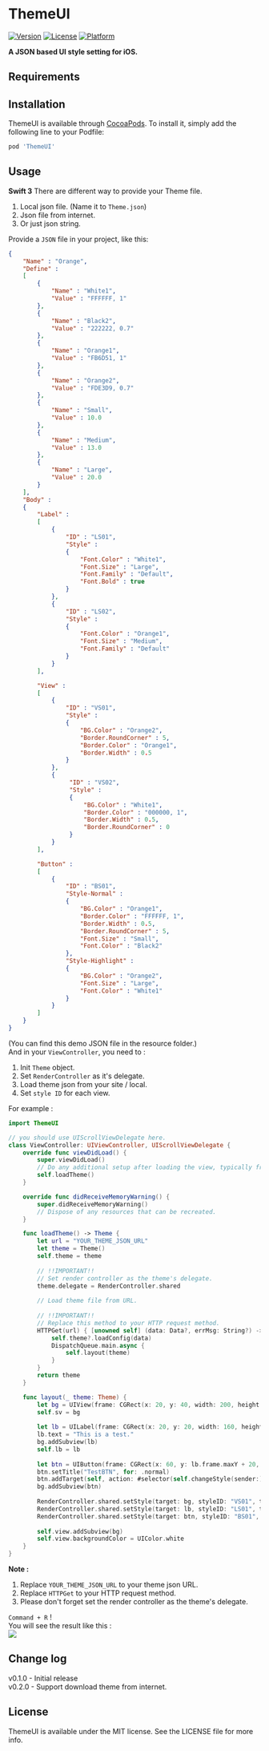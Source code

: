 # ThemeUI

[![Version](https://img.shields.io/cocoapods/v/ThemeUI.svg?style=flat)](http://cocoapods.org/pods/ThemeUI)
[![License](https://img.shields.io/cocoapods/l/ThemeUI.svg?style=flat)](http://cocoapods.org/pods/ThemeUI)
[![Platform](https://img.shields.io/cocoapods/p/ThemeUI.svg?style=flat)](http://cocoapods.org/pods/ThemeUI)

**A JSON based UI style setting for iOS.**

## Requirements
## Installation

ThemeUI is available through [CocoaPods](http://cocoapods.org). To install
it, simply add the following line to your Podfile:

``` ruby
pod 'ThemeUI'
```

  
## Usage
**Swift 3**
There are different way to provide your Theme file.  
1. Local json file. (Name it to `Theme.json`)  
2. Json file from internet.  
3. Or just json string.  

Provide a `JSON` file in your project, like this:  
```JSON
{
    "Name" : "Orange",
    "Define" :
    [
        {
            "Name" : "White1",
            "Value" : "FFFFFF, 1"
        },
        {
            "Name" : "Black2",
            "Value" : "222222, 0.7"
        },
        {
            "Name" : "Orange1",
            "Value" : "FB6D51, 1"
        },
        {
            "Name" : "Orange2",
            "Value" : "FDE3D9, 0.7"
        },
        {
            "Name" : "Small",
            "Value" : 10.0
        },
        {
            "Name" : "Medium",
            "Value" : 13.0
        },
        {
            "Name" : "Large",
            "Value" : 20.0
        }
    ],
    "Body" :
    {
        "Label" :
        [
            {
                "ID" : "LS01",
                "Style" :
                {
                    "Font.Color" : "White1",
                    "Font.Size" : "Large",
                    "Font.Family" : "Default",
                    "Font.Bold" : true
                }
            },
            {
                "ID" : "LS02",
                "Style" :
                {
                    "Font.Color" : "Orange1",
                    "Font.Size" : "Medium",
                    "Font.Family" : "Default"
                }
            }
        ],

        "View" :
        [
            {
                "ID" : "VS01",
                "Style" :
                {
                    "BG.Color" : "Orange2",
                    "Border.RoundCorner" : 5,
                    "Border.Color" : "Orange1",
                    "Border.Width" : 0.5
                }
            },
            {
                 "ID" : "VS02",
                 "Style" :
                 {
                     "BG.Color" : "White1",
                     "Border.Color" : "000000, 1",
                     "Border.Width" : 0.5,
                     "Border.RoundCorner" : 0
                 }
            }
        ],

        "Button" :
        [
            {
                "ID" : "BS01",
                "Style-Normal" :
                {
                    "BG.Color" : "Orange1",
                    "Border.Color" : "FFFFFF, 1",
                    "Border.Width" : 0.5,
                    "Border.RoundCorner" : 5,
                    "Font.Size" : "Small",
                    "Font.Color" : "Black2"
                },
                "Style-Highlight" :
                {
                    "BG.Color" : "Orange2",
                    "Font.Size" : "Large",
                    "Font.Color" : "White1"
                }
            }
        ]
    }
}
```
(You can find this demo JSON file in the resource folder.)  
And in your `ViewController`, you need to : 
1. Init `Theme` object.
2. Set `RenderController` as it's delegate.  
3. Load theme json from your site / local.  
4. Set `style ID` for each view.  

For example :   
```swift
import ThemeUI

// you should use UIScrollViewDelegate here.
class ViewController: UIViewController, UIScrollViewDelegate {
    override func viewDidLoad() {
        super.viewDidLoad()
        // Do any additional setup after loading the view, typically from a nib.
        self.loadTheme()
    }

    override func didReceiveMemoryWarning() {
        super.didReceiveMemoryWarning()
        // Dispose of any resources that can be recreated.
    }

    func loadTheme() -> Theme {
        let url = "YOUR_THEME_JSON_URL"
        let theme = Theme()
        self.theme = theme
        
        // !!IMPORTANT!! 
        // Set render controller as the theme's delegate.
        theme.delegate = RenderController.shared
        
        // Load theme file from URL.
        
        // !!IMPORTANT!! 
        // Replace this method to your HTTP request method.
        HTTPGet(url) { [unowned self] (data: Data?, errMsg: String?) -> Void in
            self.theme?.loadConfig(data)
            DispatchQueue.main.async {
                self.layout(theme)
            }
        }
        return theme
    }

    func layout(_ theme: Theme) {
        let bg = UIView(frame: CGRect(x: 20, y: 40, width: 200, height: 100))
        self.sv = bg
        
        let lb = UILabel(frame: CGRect(x: 20, y: 20, width: 160, height: 20))
        lb.text = "This is a test."
        bg.addSubview(lb)
        self.lb = lb
        
        let btn = UIButton(frame: CGRect(x: 60, y: lb.frame.maxY + 20, width: 80, height: 30))
        btn.setTitle("TestBTN", for: .normal)
        btn.addTarget(self, action: #selector(self.changeStyle(sender:)), for: .touchUpInside)
        bg.addSubview(btn)
        
        RenderController.shared.setStyle(target: bg, styleID: "VS01", theme: theme, animate: true)
        RenderController.shared.setStyle(target: lb, styleID: "LS01", theme: theme, animate: true)
        RenderController.shared.setStyle(target: btn, styleID: "BS01", theme: theme, animate: true)
        
        self.view.addSubview(bg)
        self.view.backgroundColor = UIColor.white
    }
}
```
**Note :**
1. Replace `YOUR_THEME_JSON_URL` to your theme json URL.  
2. Replace `HTTPGet` to your HTTP request method.  
3. Please don't forget set the render controller as the theme's delegate.  

`Command + R` !  
You will see the result like this :  
<img src="http://i.imgur.com/o4I6TxB.gifv" />  

## Change log
v0.1.0 - Initial release  
v0.2.0 - Support download theme from internet.    

## License

ThemeUI is available under the MIT license. See the LICENSE file for more info.
